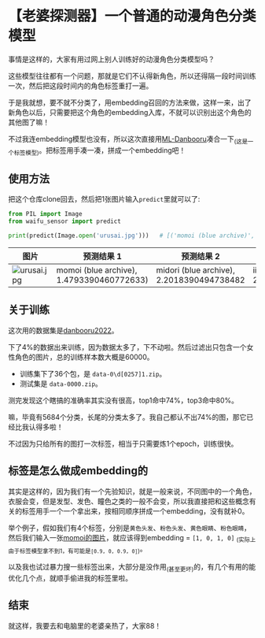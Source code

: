# 【老婆探测器】一个普通的动漫角色分类模型

事情是这样的，大家有用过网上别人训练好的动漫角色分类模型吗？

这些模型往往都有一个问题，那就是它们不认得新角色，所以还得隔一段时间训练一次，然后把这段时间内的角色标签重打一遍。

于是我就想，要不就不分类了，用embedding召回的方法来做，这样一来，出了新角色以后，只需要把这个角色的embedding入库，不就可以识别出这个角色的其他图了嘛！

不过我连embedding模型也没有，所以这次直接用[ML-Danbooru](https://github.com/7eu7d7/ML-Danbooru)凑合一下<sub>(这是一个标签模型)</sub>。把标签用手凑一凑，拼成一个embedding吧！


## 使用方法

把这个仓库clone回去，然后把1张图片输入`predict`里就可以了:

```python
from PIL import Image
from waifu_sensor import predict

print(predict(Image.open('urusai.jpg')))   # [('momoi (blue archive)', 1.4793390460772633), ('midori (blue archive)', 2.2018390494738482), ('iijima yun', 2.309663538692209)]
```

|  图片  | 预测结果 1  | 预测结果 2  | 预测结果 3  |
|  ----  | ----  | ----  | ----  |
| ![urusai.jpg](urusai.jpg)  | momoi (blue archive), 1.4793390460772633) | midori (blue archive), 2.2018390494738482 | iijima yun, 2.309663538692209)] |


## 关于训练

这次用的数据集是[danbooru2022](https://huggingface.co/datasets/animelover/danbooru2022)。

下了4%的数据出来训练，因为数据太多了，下不动啦。然后过滤出只包含一个女性角色的图片，总的训练样本数大概是60000。

- 训练集下了36个包，是 `data-0\d[0257]1.zip`。 
- 测试集是 `data-0000.zip`。

测完发现这个瞎搞的准确率其实没有很高，top1命中74%，top3命中80%。

嘛，毕竟有5684个分类，长尾的分类太多了。我自己都认不出74%的图，那它已经比我认得多啦！

不过因为只给所有的图打一次标签，相当于只需要炼1个epoch，训练很快。

## 标签是怎么做成embedding的

其实是这样的，因为我们有一个先验知识，就是一般来说，不同图中的一个角色，衣服会变，但是发型、发色、瞳色之类的一般不会变，所以我直接把和这些概念有关的标签用手一个一个拿出来，按相同顺序拼成一个embedding，没有就补0。

举个例子，假如我们有4个标签，分别是`黄色头发`、`粉色头发`、`黄色眼睛`、`粉色眼睛`，然后我们输入一张[momoi的图片](urusai.jpg)，就应该得到embedding = `[1, 0, 1, 0]` <sub>(实际上由于标签模型拿不到1，有可能是`[0.9, 0, 0.9, 0]`)</sub>。

以及我也试过暴力搜一些标签出来，大部分是没作用<sub>(甚至更坏)</sub>的，有几个有用的能优化几个点，就顺手偷进我的标签里啦。


## 结束

就这样，我要去和电脑里的老婆亲热了，大家88！
